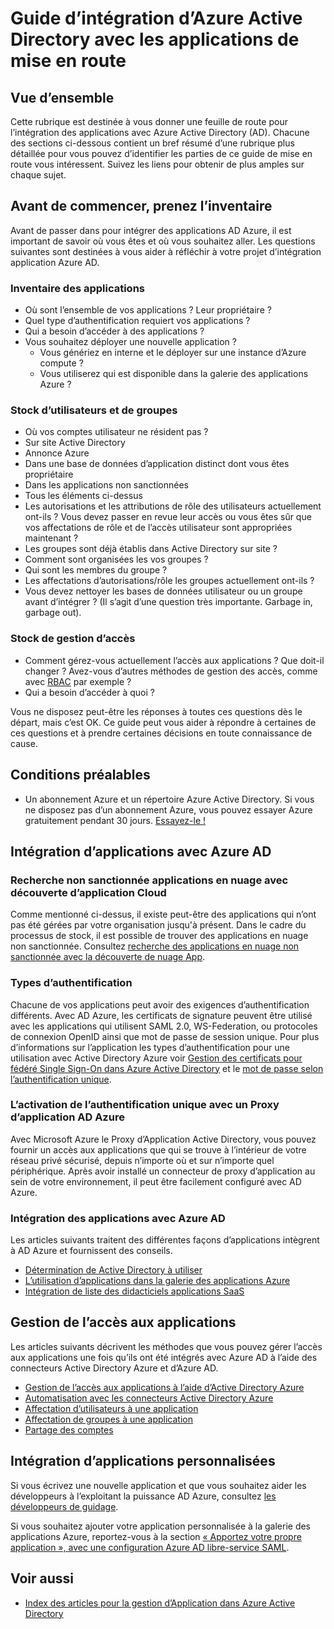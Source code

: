 <properties
   pageTitle="Guide de démarrage rapide intégrant Azure Active Directory lors de l’obtention des applications |  Microsoft Azure"
   description="Cet article est un guide de mise en route pour l’intégration d’Azure Active Directory (AD) avec des applications sur site et applications en nuage."
   services="active-directory"
   documentationCenter=""
   authors="ihenkel"
   manager="femila"
   editor=""/>

   <tags
      ms.service="active-directory"
      ms.devlang="na"
      ms.topic="article"
      ms.tgt_pltfrm="na"
      ms.workload="identity"
      ms.date="02/09/2016"
      ms.author="inhenk"/>

# <a name="integrating-azure-active-directory-with-applications-getting-started-guide"></a>Guide d’intégration d’Azure Active Directory avec les applications de mise en route
## <a name="overview"></a>Vue d’ensemble
Cette rubrique est destinée à vous donner une feuille de route pour l’intégration des applications avec Azure Active Directory (AD). Chacune des sections ci-dessous contient un bref résumé d’une rubrique plus détaillée pour vous pouvez d’identifier les parties de ce guide de mise en route vous intéressent.  Suivez les liens pour obtenir de plus amples sur chaque sujet.

## <a name="before-you-begin-take-inventory"></a>Avant de commencer, prenez l’inventaire
Avant de passer dans pour intégrer des applications AD Azure, il est important de savoir où vous êtes et où vous souhaitez aller.  Les questions suivantes sont destinées à vous aider à réfléchir à votre projet d’intégration application Azure AD.

### <a name="application-inventory"></a>Inventaire des applications
- Où sont l’ensemble de vos applications ? Leur propriétaire ?
- Quel type d’authentification requiert vos applications ?
- Qui a besoin d’accéder à des applications ?
- Vous souhaitez déployer une nouvelle application ?
  - Vous génériez en interne et le déployer sur une instance d’Azure compute ?
  - Vous utiliserez qui est disponible dans la galerie des applications Azure ?

### <a name="user-and-group-inventory"></a>Stock d’utilisateurs et de groupes
- Où vos comptes utilisateur ne résident pas ?
 - Sur site Active Directory
 - Annonce Azure
 - Dans une base de données d’application distinct dont vous êtes propriétaire
 - Dans les applications non sanctionnées
 - Tous les éléments ci-dessus
- Les autorisations et les attributions de rôle des utilisateurs actuellement ont-ils ? Vous devez passer en revue leur accès ou vous êtes sûr que vos affectations de rôle et de l’accès utilisateur sont appropriées maintenant ?
- Les groupes sont déjà établis dans Active Directory sur site ?
 - Comment sont organisées les vos groupes ?
 - Qui sont les membres du groupe ?
 - Les affectations d’autorisations/rôle les groupes actuellement ont-ils ?
- Vous devez nettoyer les bases de données utilisateur ou un groupe avant d’intégrer ?  (Il s’agit d’une question très importante. Garbage in, garbage out).

### <a name="access-management-inventory"></a>Stock de gestion d’accès
- Comment gérez-vous actuellement l’accès aux applications ? Que doit-il changer ?  Avez-vous d’autres méthodes de gestion des accès, comme avec [RBAC](role-based-access-control-configure.md) par exemple ?
- Qui a besoin d’accéder à quoi ?

Vous ne disposez peut-être les réponses à toutes ces questions dès le départ, mais c’est OK.  Ce guide peut vous aider à répondre à certaines de ces questions et à prendre certaines décisions en toute connaissance de cause.

## <a name="prerequisites"></a>Conditions préalables
- Un abonnement Azure et un répertoire Azure Active Directory.  Si vous ne disposez pas d’un abonnement Azure, vous pouvez essayer Azure gratuitement pendant 30 jours. [Essayez-le !](https://azure.microsoft.com/trial/get-started-active-directory/)

## <a name="application-integration-with-azure-ad"></a>Intégration d’applications avec Azure AD
### <a name="finding-unsanctioned-cloud-applications-with-cloud-app-discovery"></a>Recherche non sanctionnée applications en nuage avec découverte d’application Cloud
Comme mentionné ci-dessus, il existe peut-être des applications qui n’ont pas été gérées par votre organisation jusqu'à présent.  Dans le cadre du processus de stock, il est possible de trouver des applications en nuage non sanctionnée. Consultez [recherche des applications en nuage non sanctionnée avec la découverte de nuage App](active-directory-cloudappdiscovery-whatis.md).

### <a name="authentication-types"></a>Types d’authentification
Chacune de vos applications peut avoir des exigences d’authentification différents. Avec AD Azure, les certificats de signature peuvent être utilisé avec les applications qui utilisent SAML 2.0, WS-Federation, ou protocoles de connexion OpenID ainsi que mot de passe de session unique. Pour plus d’informations sur l’application les types d’authentification pour une utilisation avec Active Directory Azure voir [Gestion des certificats pour fédéré Single Sign-On dans Azure Active Directory](active-directory-sso-certs.md) et le [mot de passe selon l’authentification unique](active-directory-appssoaccess-whatis.md).

### <a name="enabling-sso-with-azure-ad-app-proxy"></a>L’activation de l’authentification unique avec un Proxy d’application AD Azure
Avec Microsoft Azure le Proxy d’Application Active Directory, vous pouvez fournir un accès aux applications que qui se trouve à l’intérieur de votre réseau privé sécurisé, depuis n’importe où et sur n’importe quel périphérique. Après avoir installé un connecteur de proxy d’application au sein de votre environnement, il peut être facilement configuré avec AD Azure.

### <a name="integrating-applications-with-azure-ad"></a>Intégration des applications avec Azure AD
Les articles suivants traitent des différentes façons d’applications intègrent à AD Azure et fournissent des conseils.

- [Détermination de Active Directory à utiliser](active-directory-administer.md)
- [L’utilisation d’applications dans la galerie des applications Azure](active-directory-appssoaccess-whatis.md)
- [Intégration de liste des didacticiels applications SaaS](active-directory-saas-tutorial-list.md)

## <a name="managing-access-to-applications"></a>Gestion de l’accès aux applications
Les articles suivants décrivent les méthodes que vous pouvez gérer l’accès aux applications une fois qu’ils ont été intégrés avec Azure AD à l’aide des connecteurs Active Directory Azure et d’Azure AD.

- [Gestion de l’accès aux applications à l’aide d’Active Directory Azure](active-directory-managing-access-to-apps.md)
- [Automatisation avec les connecteurs Active Directory Azure](active-directory-saas-app-provisioning.md)
- [Affectation d’utilisateurs à une application](active-directory-applications-guiding-developers-assigning-users.md)
- [Affectation de groupes à une application](active-directory-applications-guiding-developers-assigning-groups.md)
- [Partage des comptes](active-directory-sharing-accounts.md)

## <a name="integrating-custom-applications"></a>Intégration d’applications personnalisées
Si vous écrivez une nouvelle application et que vous souhaitez aider les développeurs à l’exploitant la puissance AD Azure, consultez [les développeurs de guidage](active-directory-applications-guiding-developers-for-lob-applications.md).

Si vous souhaitez ajouter votre application personnalisée à la galerie des applications Azure, reportez-vous à la section [« Apportez votre propre application », avec une configuration Azure AD libre-service SAML](http://blogs.technet.com/b/ad/archive/2015/06/17/bring-your-own-app-with-azure-ad-self-service-saml-configuration-gt-now-in-preview.aspx).

## <a name="see-also"></a>Voir aussi

- [Index des articles pour la gestion d’Application dans Azure Active Directory](active-directory-apps-index.md)
